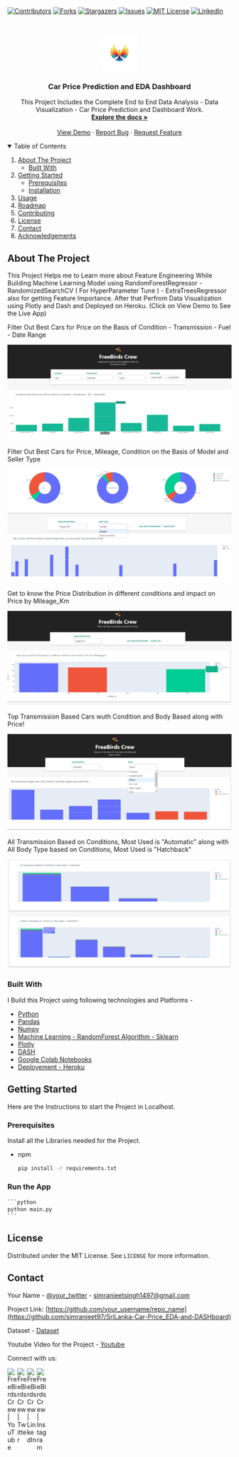  [![Contributors][contributors-shield]][contributors-url]
 [![Forks][forks-shield]][forks-url]
 [![Stargazers][stars-shield]][stars-url]
 [![Issues][issues-shield]][issues-url]
 [![MIT License][license-shield]][license-url]
 [![LinkedIn][linkedin-shield]][linkedin-url]



 <!-- PROJECT LOGO -->
 <br />
 <p align="center">
   <a href="https://github.com/othneildrew/Best-README-Template">
     <img src="dp.png" alt="Logo" width="80" height="80">
   </a>

   <h3 align="center">Car Price Prediction and EDA Dashboard</h3>

   <p align="center">
     This Project Includes the Complete End to End Data Analysis - Data Visualization - Car Price Prediction and Dashboard Work.
     <br />
     <a href="https://github.com/simranjeet97/SriLanka-Car-Price_EDA-and-DASHboard"><strong>Explore the docs »</strong></a>
     <br />
     <br />
     <a href="https://srilankacarprice.herokuapp.com/">View Demo</a>
     ·
     <a href="https://github.com/simranjeet97/SriLanka-Car-Price_EDA-and-DASHboard/issues">Report Bug</a>
     ·
     <a href="https://github.com/simranjeet97/SriLanka-Car-Price_EDA-and-DASHboard/issues">Request Feature</a>
   </p>
 </p>



 <!-- TABLE OF CONTENTS -->
 <details open="open">
   <summary>Table of Contents</summary>
   <ol>
     <li>
       <a href="#about-the-project">About The Project</a>
       <ul>
         <li><a href="#built-with">Built With</a></li>
       </ul>
     </li>
     <li>
       <a href="#getting-started">Getting Started</a>
       <ul>
         <li><a href="#prerequisites">Prerequisites</a></li>
         <li><a href="#installation">Installation</a></li>
       </ul>
     </li>
     <li><a href="#usage">Usage</a></li>
     <li><a href="#roadmap">Roadmap</a></li>
     <li><a href="#contributing">Contributing</a></li>
     <li><a href="#license">License</a></li>
     <li><a href="#contact">Contact</a></li>
     <li><a href="#acknowledgements">Acknowledgements</a></li>
   </ol>
 </details>



 <!-- ABOUT THE PROJECT -->
 ## About The Project
 This Project Helps me to Learn more about Feature Engineering While Building Machine Learning Model using RandomForestRegressor - RandomizedSearchCV ( For HyperParameter Tune ) - ExtraTreesRegressor also for getting Feature Importance.
 After that Perfrom Data Visualization using Plotly and Dash and Deployed on Heroku. (Click on View Demo to See the Live App)

 Filter Out Best Cars for Price on the Basis of Condition -  Transmission - Fuel - Date Range

 [![Product1][product-screenshot1]](https://github.com/simranjeet97/SriLanka-Car-Price_EDA-and-DASHboard)

 Filter Out Best Cars for Price, Mileage, Condition on the Basis of Model and Seller Type

 [![Product2][product-screenshot2]](https://github.com/simranjeet97/SriLanka-Car-Price_EDA-and-DASHboard)

 Get to know the Price Distribution in different conditions and impact on Price by Mileage_Km

 [![Product3][product-screenshot3]](https://github.com/simranjeet97/SriLanka-Car-Price_EDA-and-DASHboard)

 Top Transmission Based Cars wuth Condition and Body Based along with Price!

 [![Product4][product-screenshot4]](https://github.com/simranjeet97/SriLanka-Car-Price_EDA-and-DASHboard)

 All Transmission Based on Conditions, Most Used is "Automatic" along with All Body Type based on Conditions, Most Used is "Hatchback"

 [![Product5][product-screenshot5]](https://github.com/simranjeet97/SriLanka-Car-Price_EDA-and-DASHboard)

 ### Built With

 I Build this Project using following technologies and Platforms - 
 * [Python](https://www.python.org/)
 * [Pandas](https://pandas.pydata.org/)
 * [Numpy](https://numpy.org/)
 * [Machine Learning - RandomForest Algorithm - Sklearn](https://scikit-learn.org/stable/)
 * [Plotly](https://plotly.com/)
 * [DASH](https://dash.plotly.com/introduction)
 * [Google Colab Notebooks](https://colab.research.google.com/)
 * [Deployement - Heroku](https://www.heroku.com/)


 <!-- GETTING STARTED -->
 ## Getting Started

 Here are the Instructions to start the Project in Localhost.

 ### Prerequisites

 Install all the Libraries needed for the Project.
 * npm
   ```sh
   pip install -r requirements.txt
   ```

 ### Run the App
    ```python
    python main.py
    ```

 <!-- LICENSE -->
 ## License

 Distributed under the MIT License. See `LICENSE` for more information.

 <!-- CONTACT -->
 ## Contact

 Your Name - [@your_twitter](https://twitter.com/Itsexceptional1) - simranjeetsingh1497@gmail.com

 Project Link: [https://github.com/your_username/repo_name](https://github.com/simranjeet97/SriLanka-Car-Price_EDA-and-DASHboard)
 
 Dataset - [Dataset](https://www.kaggle.com/lasaljaywardena/sri-lanka-vehicle-prices-dataseta)
 
 Youtube Video for the Project - [Youtube](https://www.youtube.com/watch?v=x-FBs4RrAYo)

 <!-- MARKDOWN LINKS & IMAGES -->
 <!-- https://www.markdownguide.org/basic-syntax/#reference-style-links -->
 [contributors-shield]: https://img.shields.io/github/contributors/othneildrew/Best-README-Template.svg?style=for-the-badge
 [contributors-url]: https://github.com/simranjeet97/SriLanka-Car-Price_EDA-and-DASHboard/graphs/contributors
 [forks-shield]: https://img.shields.io/github/forks/othneildrew/Best-README-Template.svg?style=for-the-badge
 [forks-url]: https://github.com/simranjeet97/SriLanka-Car-Price_EDA-and-DASHboard/network/members
 [stars-shield]: https://img.shields.io/github/stars/othneildrew/Best-README-Template.svg?style=for-the-badge
 [stars-url]: https://github.com/simranjeet97/SriLanka-Car-Price_EDA-and-DASHboard/stargazers
 [issues-shield]: https://img.shields.io/github/issues/othneildrew/Best-README-Template.svg?style=for-the-badge
 [issues-url]: https://github.com/simranjeet97/SriLanka-Car-Price_EDA-and-DASHboard/issues
 [license-shield]: https://img.shields.io/github/license/othneildrew/Best-README-Template.svg?style=for-the-badge
 [license-url]: https://github.com/simranjeet97/SriLanka-Car-Price_EDA-and-DASHboard/blob/main/LICENSE
 [linkedin-shield]: https://img.shields.io/badge/-LinkedIn-black.svg?style=for-the-badge&logo=linkedin&colorB=555
 [linkedin-url]: https://www.linkedin.com/in/simranjeet97
 [product-screenshot1]: Images/front.png
 [product-screenshot2]: Images/second.png
 [product-screenshot3]: Images/third.png
 [product-screenshot4]: Images/four.png
 [product-screenshot5]: Images/five.png
 
  Connect with us:

 [<img align="left" alt="FreeBirds Crew | YouTube" width="22px" src="https://cdn.jsdelivr.net/npm/simple-icons@v3/icons/youtube.svg" />](https://www.youtube.com/channel/UC4RZP6hNT5gMlWCm0NDzUWg?view_as=subscriber?sub_confirmation=1)
 [<img align="left" alt="FreeBirds Crew | Twitter" width="22px" src="https://cdn.jsdelivr.net/npm/simple-icons@v3/icons/twitter.svg" />](https://twitter.com/CrewFreebirds)
 [<img align="left" alt="FreeBirds Crew | LinkedIn" width="22px" src="https://cdn.jsdelivr.net/npm/simple-icons@v3/icons/linkedin.svg" />](https://www.linkedin.com/in/simranjeet-singh-ab8071153/)
 [<img align="left" alt="FreeBirds Crew | Instagram" width="22px" src="https://cdn.jsdelivr.net/npm/simple-icons@v3/icons/instagram.svg" />](https://www.instagram.com/freebirdscrew/)
